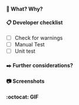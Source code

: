 #### :violin: What? Why?

<!--- Describe the problems to solve -->

#### :clipboard: Developer checklist

- [ ] Check for warnings
- [ ] Manual Test
- [ ] Unit test

#### :black_nib: Further considerations?

<!--- Add extra information related with the PR -->

#### :camera: Screenshots

<!--- Visual changes -->

#### :octocat: GIF

<!--- ![](add me) -->
